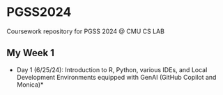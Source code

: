 # PGSS2024
Coursework repository for PGSS 2024 @ CMU CS LAB

## My Week 1
* Day 1 (6/25/24): Introduction to R, Python, various IDEs, and Local Development Environments equipped with GenAI (GitHub Copilot and Monica)*
